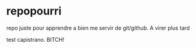 repopourri
==========

repo juste pour apprendre a bien me servir de git/github. A virer plus tard

test capistrano. BITCH!
